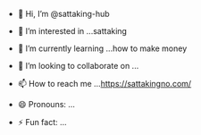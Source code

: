 - 👋 Hi, I’m @sattaking-hub
- 👀 I’m interested in ...sattaking
- 🌱 I’m currently learning ...how to make money
- 💞️ I’m looking to collaborate on ...
- 📫 How to reach me ...https://sattakingno.com/

- 😄 Pronouns: ...
- ⚡ Fun fact: ...

<!---
sattaking-hub/sattaking-hub is a ✨ special ✨ repository because its `README.md` (this file) appears on your GitHub profile.
You can click the Preview link to take a look at your changes.
--->
